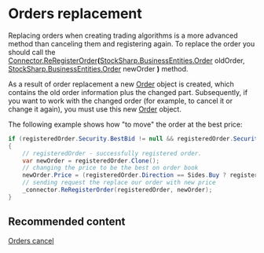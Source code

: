 # Orders replacement

Replacing orders when creating trading algorithms is a more advanced method than canceling them and registering again. To replace the order you should call the [Connector.ReRegisterOrder](xref:StockSharp.Algo.Connector.ReRegisterOrder(StockSharp.BusinessEntities.Order,StockSharp.BusinessEntities.Order))**(**[StockSharp.BusinessEntities.Order](xref:StockSharp.BusinessEntities.Order) oldOrder, [StockSharp.BusinessEntities.Order](xref:StockSharp.BusinessEntities.Order) newOrder **)** method.

As a result of order replacement a new [Order](xref:StockSharp.BusinessEntities.Order) object is created, which contains the old order information plus the changed part. Subsequently, if you want to work with the changed order (for example, to cancel it or change it again), you must use this new [Order](xref:StockSharp.BusinessEntities.Order) object.

The following example shows how "to move" the order at the best price:

```cs
if (registeredOrder.Security.BestBid != null && registeredOrder.Security.BestAsk != null)
{
	// registeredOrder - successfully registered order.
	var newOrder = registeredOrder.Clone();
	// changing the price to be the best on order book
	newOrder.Price = (registeredOrder.Direction == Sides.Buy ? registeredOrder.Security.BestBid : registeredOrder.Security.BestAsk).Price;
	// sending request the replace our order with new price
	_connector.ReRegisterOrder(registeredOrder, newOrder);
}
```

## Recommended content

[Orders cancel](order_cancel.md)
